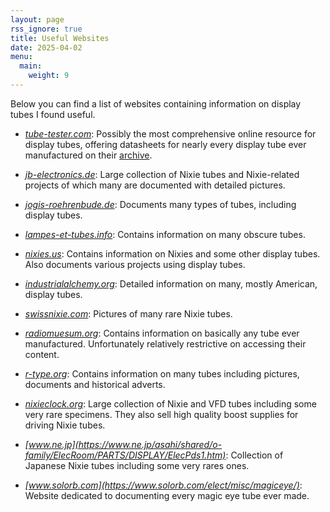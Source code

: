 ```yaml
---
layout: page
rss_ignore: true
title: Useful Websites
date: 2025-04-02
menu:
  main:
    weight: 9
---
```


Below you can find a list of websites containing information on display tubes I found useful.

- *[tube-tester.com](https://www.tube-tester.com/)*: Possibly the most comprehensive online resource for display tubes, offering datasheets for nearly every display tube ever manufactured on their [archive](https://www.tube-tester.com/sites/nixie/dat_arch.htm).

- *[jb-electronics.de](http://www.jb-electronics.de/)*: Large collection of Nixie tubes and Nixie-related projects of which many are documented with detailed pictures.

- *[jogis-roehrenbude.de](https://jogis-roehrenbude.de)*: Documents many types of tubes, including display tubes.

- *[lampes-et-tubes.info](https://lampes-et-tubes.info)*: Contains information on many obscure tubes.

- *[nixies.us](https://nixies.us)*: Contains information on Nixies and some other display tubes. Also documents various projects using display tubes.

- *[industrialalchemy.org](https://industrialalchemy.org)*: Detailed information on many, mostly American, display tubes.

- *[swissnixie.com](https://swissnixie.com)*: Pictures of many rare Nixie tubes.

- *[radiomuesum.org](https://radiomuesum.org)*: Contains information on basically any tube ever manufactured. Unfortunately relatively restrictive on accessing their content.

- *[r-type.org](https://r-type.org)*: Contains information on many tubes including pictures, documents and historical adverts.

- *[nixieclock.org](https://nixieclock.org/?page_id=3162)*: Large collection of Nixie and VFD tubes including some very rare specimens. They also sell high quality boost supplies for driving Nixie tubes.

- *[www.ne.jp](https://www.ne.jp/asahi/shared/o-family/ElecRoom/PARTS/DISPLAY/ElecPds1.htm)*: Collection of Japanese Nixie tubes including some very rares ones.

- *[www.solorb.com](https://www.solorb.com/elect/misc/magiceye/)*: Website dedicated to documenting every magic eye tube ever made.
